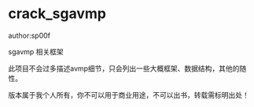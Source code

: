 # crack_sgavmp
author:sp00f

sgavmp 相关框架

此项目不会过多描述avmp细节，只会列出一些大概框架、数据结构，其他的随性。

版本属于我个人所有，你不可以用于商业用途，不可以出书，转载需标明出处！

